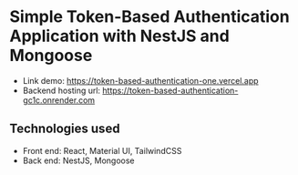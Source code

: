 # Simple Token-Based Authentication Application with NestJS and Mongoose

-   Link demo: https://token-based-authentication-one.vercel.app
-   Backend hosting url: https://token-based-authentication-gc1c.onrender.com

## Technologies used

-   Front end: React, Material UI, TailwindCSS
-   Back end: NestJS, Mongoose

